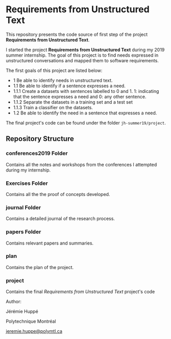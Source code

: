 # Requirements from Unstructured Text

This repository presents the code source of first step of the project **Requirements from Unstructured Text**. 

I started the project **Requirements from Unstructured Text** during my 2019 summer internship. The goal of this project is to find needs expressed in unstructured conversations and mapped them to software requirements. 

The first goals of this project are listed below:

- 1 Be able to identify needs in unstructured text.
- 1.1 Be able to identify if a sentence expresses a need.
- 1.1.1 Create a datasets with sentences labelled to 0 and 1. 1: indicating that the sentence expresses a need and 0: any other sentence.
- 1.1.2 Separate the datasets in a training set and a test set
- 1.1.3 Train a classifier on the datasets.
- 1.2 Be able to identify the need in a sentence that expresses a need.

The final project's code can be found under the folder `jh-summer19/project`.

## **Repository Structure**

### **conferences2019 Folder**

Contains all the notes and workshops from the conferences I attempted during my internship.

### **Exercises Folder**

Contains all the the proof of concepts developed. 

### **journal Folder**

Contains a detailed journal of the research process.

### **papers Folder**

Contains relevant papers and summaries.

### **plan**

Contains the plan of the project. 

### **project**

Contains the final _Requirements from Unstructured Text_ project's code

Author: 

Jérémie Huppé

Polytechnique Montréal

jeremie.huppe@polymtl.ca